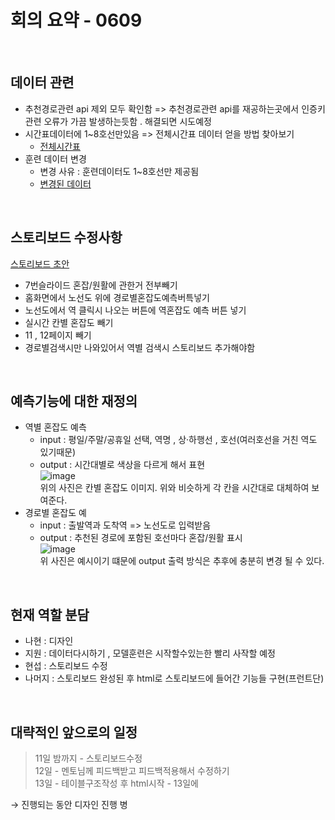  # 회의 요약 - 0609
 
 <br>
 
 ## 데이터 관련
 - 추천경로관련 api 제외 모두 확인함 => 추천경로관련 api를 재공하는곳에서 인증키관련 오류가 가끔 발생하는듯함 . 해결되면 시도예정
 - 시간표데이터에 1~8호선만있음 => 전체시간표 데이터 얻을 방법 찾아보기
    - [전체시간표](https://data.soledot.com/subwaystation/fo/subwaystationtimelist.sd#)
 - 훈련 데이터 변경
    - 변경 사유 : 훈련데이터도 1~8호선만 제공됨
    - [변경된 데이터](https://openapi.sk.com/products/detail?svcSeq=54&menuSeq=309)

<br>
 
 ## 스토리보드 수정사항
[스토리보드 초안](https://docs.google.com/presentation/d/1dZMa0i1NBeEM-EGtRSaEKu6sTgxyvA7SOvx68tYcvA8/edit?usp=sharing)
 - 7번슬라이드 혼잡/원활에 관한거 전부빼기
 - 홈화면에서 노선도 위에 경로별혼잡도예측버특넣기
 - 노선도에서 역 클릭시 나오는 버튼에 역혼잡도 예측 버튼 넣기
 - 실시간 칸별 혼잡도 빼기
 - 11 , 12페이지 빼기
 - 경로별검색시만 나와있어서 역별 검색시 스토리보드 추가해야함 


<br>


## 예측기능에 대한 재정의
- 역별 혼잡도 예측
    - input : 평일/주말/공휴일 선택, 역명 , 상·하행선 , 호선(여러호선을 거친 역도 있기때문)
    - output : 시간대별로 색상을 다르게 해서 표현 <br>
     ![image](https://github.com/Jang-jiwon/Subway/assets/66350779/277aefd1-8744-4f9b-b4ed-e06d77184dd5) <br>
     위의 사진은 칸별 혼잡도 이미지. 위와 비슷하게 각 칸을 시간대로 대체하여 보여준다.
- 경로별 혼잡도 예
    - input : 출발역과 도착역 => 노선도로 입력받음
    - output : 추천된 경로에 포함된 호선마다 혼잡/원활 표시 <br>
    ![image](https://github.com/Jang-jiwon/Subway/assets/66350779/17438adb-b21c-4aa7-91c6-39d9c4d0e487) <br>
    위 사진은 예시이기 떄문에 output 출력 방식은 추후에 충분히 변경 될 수 있다.



<br>

## 현재 역할 분담
- 나현 : 디자인
- 지원 : 데이터다시하기 , 모델훈련은 시작할수있는한 빨리 사작할 예정
- 현섭 : 스토리보드 수정 
- 나머지 : 스토리보드 완성된 후 html로 스토리보드에 들어간 기능들 구현(프런트단)

<br>

## 대략적인 앞으로의 일정
> 11일 밤까지 - 스토리보드수정 <br>
12일 - 멘토님께 피드백받고 피드백적용해서 수정하기<br>
13일 - 테이블구조작성 후 html시작 - 13일에<br>

→ 진행되는 동안 디자인 진행 병



